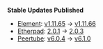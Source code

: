 **Stable Updates Published**

* [Element](https://github.com/element-hq/element-web): [v1.11.65](https://github.com/element-hq/element-web/releases/tag/v1.11.65) -> [v1.11.66](https://github.com/element-hq/element-web/releases/tag/v1.11.66)
* [Etherpad](https://github.com/ether/etherpad-lite): [2.0.1](https://github.com/ether/etherpad-lite/releases/tag/2.0.1) -> [2.0.3](https://github.com/ether/etherpad-lite/releases/tag/2.0.3)
* [Peertube](https://github.com/Chocobozzz/PeerTube): [v6.0.4](https://github.com/Chocobozzz/PeerTube/releases/tag/v6.0.4) -> [v6.1.0](https://github.com/Chocobozzz/PeerTube/releases/tag/v6.1.0)
